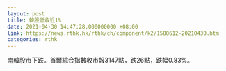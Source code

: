 ```yaml
---
layout: post
title: 韓股低收近1%
date: 2021-04-30 14:47:28.000000000 +08:00
link: https://news.rthk.hk/rthk/ch/component/k2/1588612-20210430.htm
categories: rthk
---
```


南韓股市下跌。首爾綜合指數收市報3147點，跌26點，跌幅0.83%。
